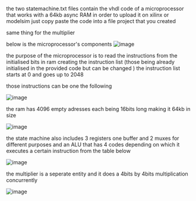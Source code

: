 the two statemachine.txt files contain the vhdl code of a microprocessor that works with a 64kb async RAM in order to upload it on xilinx or modelsim just copy paste the code into a file project that you created

same thing for the multiplier 

below is the microprocessor's components 
![image](https://github.com/user-attachments/assets/ddf26c86-7931-47b7-889b-ec641ce37701)

the purpose of the microprocessor is to read the instructions from the initialised bits in ram creating the instruction list (those being already initialised in the provided code but can be changed ) the instruction list starts at 0 and goes up to 2048

those instructions can be one the following 

![image](https://github.com/user-attachments/assets/4a52af97-cd22-4e44-8faf-61394bab7766)

the ram has 4096 empty adresses each being 16bits long making it 64kb in size

![image](https://github.com/user-attachments/assets/1889d8a2-36b7-4c2a-b4d1-eb33b1fed5e0)

the state machine also includes 3 registers one buffer and 2 muxes for different purposes
and an ALU that has 4 codes depending on which it executes a certain instruction from the table below

![image](https://github.com/user-attachments/assets/1b670885-c97f-4976-af55-360ea0659847)

the multiplier is a seperate entity and it does a 4bits by 4bits multiplication concurrently

![image](https://github.com/user-attachments/assets/b3258463-e31c-47f9-a33b-e777b632b465)

